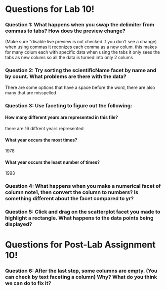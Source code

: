 # Questions for Lab 10!

### Question 1: What happens when you swap the delimiter from commas to tabs? How does the preview change? 
(Make sure "disable live preview is not checked if you don't see a change)
when using commas it reconizes each comma as a new colum. this makes for many colum each with specific data
when using the tabs it only sees the tabs as new colums so all the data is turned into only 2 colums

### Question 2: Try sorting the scientificName facet by name and by count. What problems are there with the data?
There are some options that have a space before the word, there are also many that are misspelled

### Question 3: Use faceting to figure out the following:
#### How many different years are represented in this file? 
there are 16 diffrent years represented
#### What year occurs the most times?
1978
#### What year occurs the least number of times?
1993

### Question 4: What happens when you make a numerical facet of column note1, then convert the column to numbers? Is something different about the facet compared to yr?

### Question 5: Click and drag on the scatterplot facet you made to highlight a rectangle. What happens to the data points being displayed?

# Questions for Post-Lab Assignment 10!

### Question 6: After the last step, some columns are empty. (You can check by text faceting a column) Why? What do you think we can do to fix it?

